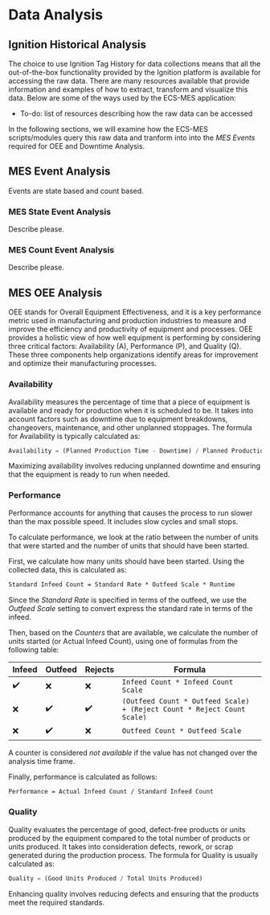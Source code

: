 # Data Analysis

## Ignition Historical Analysis

The choice to use Ignition Tag History for data collections means that all the out-of-the-box functionality provided by the Ignition platform is available for accessing the raw data. There are many resources available that provide information and examples of how to extract, transform and visualize this data.  Below are some of the ways used by the ECS-MES application:

- To-do: list of resources describing how the raw data can be accessed

In the following sections, we will examine how the ECS-MES scripts/modules query this raw data and tranform into into the *MES Events* required for OEE and Downtime Analysis.

## MES Event Analysis

Events are state based and count based.

### MES State Event Analysis

Describe please.

### MES Count Event Analysis

Describe please.

## MES OEE Analysis

OEE stands for Overall Equipment Effectiveness, and it is a key performance metric used in manufacturing and production industries to measure and improve the efficiency and productivity of equipment and processes. OEE provides a holistic view of how well equipment is performing by considering three critical factors: Availability (A), Performance (P), and Quality (Q). These three components help organizations identify areas for improvement and optimize their manufacturing processes.

### Availability

Availability measures the percentage of time that a piece of equipment is available and ready for production when it is scheduled to be. It takes into account factors such as downtime due to equipment breakdowns, changeovers, maintenance, and other unplanned stoppages. The formula for Availability is typically calculated as:

```python
Availability = (Planned Production Time - Downtime) / Planned Production Time
```

Maximizing availability involves reducing unplanned downtime and ensuring that the equipment is ready to run when needed.

### Performance

Performance accounts for anything that causes the process to run slower than the max possible speed. It includes slow cycles and small stops.

To calculate performance, we look at the ratio between the number of units that were started and the number of units that should have been started.

First, we calculate how many units should have been started. Using the collected data, this is calculated as:

```txt
Standard Infeed Count = Standard Rate * Outfeed Scale * Runtime
```

Since the *Standard Rate* is specified in terms of the outfeed, we use the *Outfeed Scale* setting to convert express the standard rate in terms of the infeed.

Then, based on the *Counters* that are available, we calculate the number of units started (or Actual Infeed Count), using one of formulas from the following table:

| Infeed | Outfeed | Rejects | Formula |
| ------ | ------- | ------- | ----------------------------- |
| ✔️     | ❌     | ❌     | `Infeed Count * Infeed Count Scale` |
| ❌     | ✔️     | ✔️     | `(Outfeed Count * Outfeed Scale) + (Reject Count * Reject Count Scale)` |
| ❌     | ✔️     | ❌     | `Outfeed Count * Outfeed Scale` |

A counter is considered *not available* if the value has not changed over the analysis time frame.

Finally, performance is calculated as follows:

```txt
Performance = Actual Infeed Count / Standard Infeed Count
```

### Quality

Quality evaluates the percentage of good, defect-free products or units produced by the equipment compared to the total number of products or units produced. It takes into consideration defects, rework, or scrap generated during the production process. The formula for Quality is usually calculated as:

```python
Quality = (Good Units Produced / Total Units Produced)
```

Enhancing quality involves reducing defects and ensuring that the products meet the required standards.
